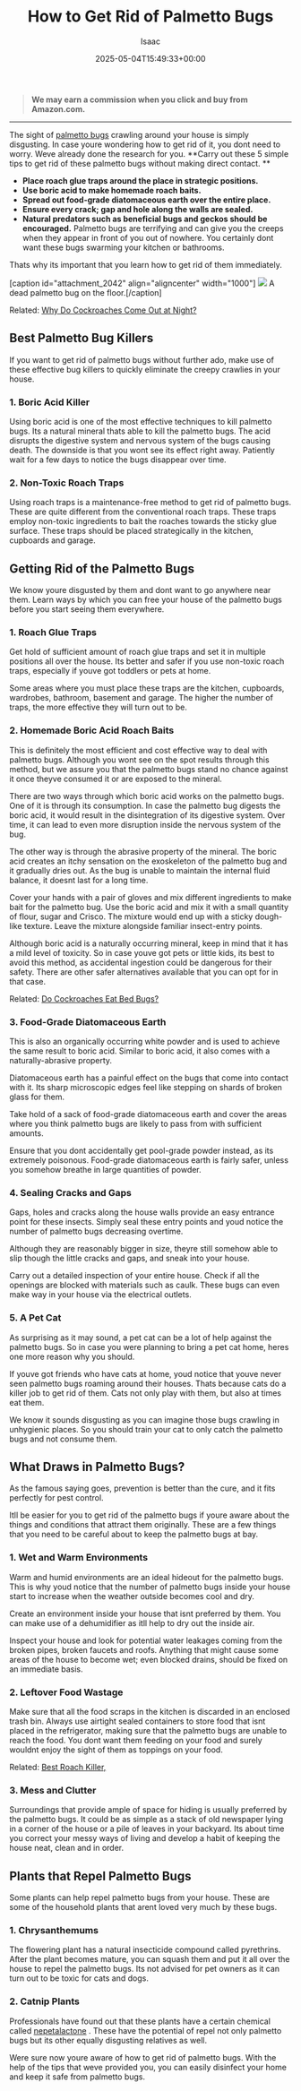 ﻿---
author: Isaac
layout: post
title: How to Get Rid of Palmetto Bugs
date: '2025-05-04T15:49:33+00:00'
categories:
- Guide
- Roaches
tags: []
slug: /how-to-get-rid-of-palmetto-bugs/
lastmod: 2025-05-07T12:21:27+03:00
---
> **We may earn a commission when you click and buy from Amazon.com.**
>

---
The sight of
[palmetto bugs](https://en.wikipedia.org/wiki/Florida_woods_cockroach)
crawling around your house is simply disgusting. In case youre wondering how to get rid of it, you dont need to worry. Weve already done the research for you.
**Carry out these 5 simple tips to get rid of these palmetto bugs without making direct contact. **
- **Place roach glue traps around the place in strategic positions.**
- **Use boric acid to make homemade roach baits.**
- **Spread out food-grade diatomaceous earth over the entire place.**
- **Ensure every crack; gap and hole along the walls are sealed.**
- **Natural predators such as beneficial bugs and geckos should be encouraged.**
Palmetto bugs are terrifying and can give you the creeps when they appear in front of you out of nowhere. You certainly dont want these bugs swarming your kitchen or bathrooms.

Thats why its important that you learn how to get rid of them immediately.

[caption id="attachment_2042" align="aligncenter" width="1000"]
![](/assets/img/img/)
A dead palmetto bug on the floor.[/caption]

Related:
[Why Do Cockroaches Come Out at Night?](https://pestpolicy.com/why-do-cockroaches-come-out-at-night/)
## Best Palmetto Bug Killers
If you want to get rid of palmetto bugs without further ado, make use of these effective bug killers to quickly eliminate the creepy crawlies in your house.
### 1. Boric Acid Killer
Using boric acid is one of the most effective techniques to kill palmetto bugs. Its a natural mineral thats able to kill the palmetto bugs. The acid disrupts the digestive system and nervous system of the bugs causing death. The downside is that you wont see its effect right away. Patiently wait for a few days to notice the bugs disappear over time.
### 2. Non-Toxic Roach Traps
Using roach traps is a maintenance-free method to get rid of palmetto bugs. These are quite different from the conventional roach traps. These traps employ non-toxic ingredients to bait the roaches towards the sticky glue surface. These traps should be placed strategically in the kitchen, cupboards and garage.
## Getting Rid of the Palmetto Bugs
We know youre disgusted by them and dont want to go anywhere near them. Learn ways by which you can free your house of the palmetto bugs before you start seeing them everywhere.
### 1. Roach Glue Traps
Get hold of sufficient amount of roach glue traps and set it in multiple positions all over the house. Its better and safer if you use non-toxic roach traps, especially if youve got toddlers or pets at home.

Some areas where you must place these traps are the kitchen, cupboards, wardrobes, bathroom, basement and garage. The higher the number of traps, the more effective they will turn out to be.
### 2. Homemade Boric Acid Roach Baits
This is definitely the most efficient and cost effective way to deal with palmetto bugs. Although you wont see on the spot results through this method, but we assure you that the palmetto bugs stand no chance against it once theyve consumed it or are exposed to the mineral.

There are two ways through which boric acid works on the palmetto bugs. One of it is through its consumption. In case the palmetto bug digests the boric acid, it would result in the disintegration of its digestive system. Over time, it can lead to even more disruption inside the nervous system of the bug.

The other way is through the abrasive property of the mineral. The boric acid creates an itchy sensation on the exoskeleton of the palmetto bug and it gradually dries out. As the bug is unable to maintain the internal fluid balance, it doesnt last for a long time.

Cover your hands with a pair of gloves and mix different ingredients to make bait for the palmetto bug. Use the boric acid and mix it with a small quantity of flour, sugar and Crisco. The mixture would end up with a sticky dough-like texture. Leave the mixture alongside familiar insect-entry points.

Although boric acid is a naturally occurring mineral, keep in mind that it has a mild level of toxicity. So in case youve got pets or little kids, its best to avoid this method, as accidental ingestion could be dangerous for their safety. There are other safer alternatives available that you can opt for in that case.

Related:
[Do Cockroaches Eat Bed Bugs?](https://pestpolicy.com/do-cockroaches-eat-bed-bugs/)
### 3. Food-Grade Diatomaceous Earth
This is also an organically occurring white powder and is used to achieve the same result to boric acid. Similar to boric acid, it also comes with a naturally-abrasive property.

Diatomaceous earth has a painful effect on the bugs that come into contact with it. Its sharp microscopic edges feel like stepping on shards of broken glass for them.

Take hold of a sack of food-grade diatomaceous earth and cover the areas where you think palmetto bugs are likely to pass from with sufficient amounts.

Ensure that you dont accidentally get pool-grade powder instead, as its extremely poisonous. Food-grade diatomaceous earth is fairly safer, unless you somehow breathe in large quantities of powder.
### 4. Sealing Cracks and Gaps
Gaps, holes and cracks along the house walls provide an easy entrance point for these insects. Simply seal these entry points and youd notice the number of palmetto bugs decreasing overtime.

Although they are reasonably bigger in size, theyre still somehow able to slip though the little cracks and gaps, and sneak into your house.

Carry out a detailed inspection of your entire house. Check if all the openings are blocked with materials such as caulk. These bugs can even make way in your house via the electrical outlets.
### 5. A Pet Cat
As surprising as it may sound, a pet cat can be a lot of help against the palmetto bugs. So in case you were planning to bring a pet cat home, heres one more reason why you should.

If youve got friends who have cats at home, youd notice that youve never seen palmetto bugs roaming around their houses. Thats because cats do a killer job to get rid of them. Cats not only play with them, but also at times eat them.

We know it sounds disgusting as you can imagine those bugs crawling in unhygienic places. So you should train your cat to only catch the palmetto bugs and not consume them.
## What Draws in Palmetto Bugs?
As the famous saying goes, prevention is better than the cure, and it fits perfectly for pest control.

Itll be easier for you to get rid of the palmetto bugs if youre aware about the things and conditions that attract them originally. These are a few things that you need to be careful about to keep the palmetto bugs at bay.
### 1. Wet and Warm Environments
Warm and humid environments are an ideal hideout for the palmetto bugs. This is why youd notice that the number of palmetto bugs inside your house start to increase when the weather outside becomes cool and dry.

Create an environment inside your house that isnt preferred by them. You can make use of a dehumidifier as itll help to dry out the inside air.

Inspect your house and look for potential water leakages coming from the broken pipes, broken faucets and roofs. Anything that might cause some areas of the house to become wet; even blocked drains, should be fixed on an immediate basis.
### 2. Leftover Food Wastage
Make sure that all the food scraps in the kitchen is discarded in an enclosed trash bin. Always use airtight sealed containers to store food that isnt placed in the refrigerator, making sure that the palmetto bugs are unable to reach the food. You dont want them feeding on your food and surely wouldnt enjoy the sight of them as toppings on your food.

Related:
[Best Roach Killer,](https://pestpolicy.com/best-roach-killer/)
### 3. Mess and Clutter
Surroundings that provide ample of space for hiding is usually preferred by the palmetto bugs. It could be as simple as a stack of old newspaper lying in a corner of the house or a pile of leaves in your backyard. Its about time you correct your messy ways of living and develop a habit of keeping the house neat, clean and in order.
## Plants that Repel Palmetto Bugs
Some plants can help repel palmetto bugs from your house. These are some of the household plants that arent loved very much by these bugs.
### **1. Chrysanthemums**
The flowering plant has a natural insecticide compound called pyrethrins. After the plant becomes mature, you can squash them and put it all over the house to repel the palmetto bugs. Its not advised for pet owners as it can turn out to be toxic for cats and dogs.
### **2. Catnip Plants**
Professionals have found out that these plants have a certain chemical called
[nepetalactone](https://www.sciencedaily.com/releases/1999/08/990827071500.htm)
. These have the potential of repel not only palmetto bugs but its other equally disgusting relatives as well.

Were sure now youre aware of how to get rid of palmetto bugs. With the help of the tips that weve provided you, you can easily disinfect your home and keep it safe from palmetto bugs.
